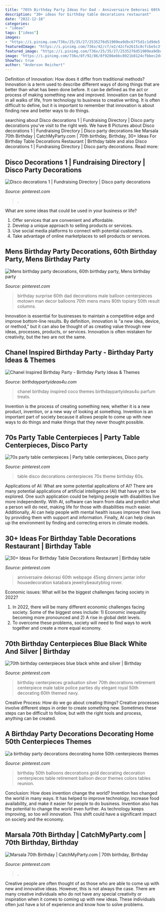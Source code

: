 ```yaml
---
title: "70th Birthday Party Ideas For Dad - Anniversaire Dekorasi 60th Webpage 45sng Dinners Jantar Infor Housedecoration Katabara Jewelrybeautyblog Rover"
description: "30+ ideas for birthday table decorations restaurant"
date: "2022-12-18"
categories:
- "ideas"
tags: ["ideas"]
images:
- "https://i.pinimg.com/736x/25/35/27/2535276d51909ea9dbc67f5d1c1d9de5.jpg"
featuredImage: "https://i.pinimg.com/736x/42/cf/e2/42cfe2615c8cfcbe5c3f9b023a778b96.jpg"
featured_image: "https://i.pinimg.com/736x/25/35/27/2535276d51909ea9dbc67f5d1c1d9de5.jpg"
image: "https://i.pinimg.com/736x/8f/92/86/8f9286ebbc8921b8124cfbbec2dc1f65.jpg"
ShowToc: true
author: "Anderson Reichert"
---
```



Definition of Innovation: How does it differ from traditional methods?
Innovation is a term used to describe different ways of doing things that are better than what has been done before. It can be defined as the act or process of making something new and improved. Innovation can be found in all walks of life, from technology to business to creative writing. It is often difficult to define, but it is important to remember that innovation is about finding new and better ways to do things.

	

		
searching about Disco decorations 1 | Fundraising Directory | Disco party decorations you've visit to the right web. We have 8 Pictures about Disco decorations 1 | Fundraising Directory | Disco party decorations like Marsala 70th Birthday | CatchMyParty.com | 70th birthday, Birthday, 30+ Ideas For Birthday Table Decorations Restaurant | Birthday table and also Disco decorations 1 | Fundraising Directory | Disco party decorations. Read more:
		
    
## Disco Decorations 1 | Fundraising Directory | Disco Party Decorations

<img loading=lazy src="https://i.pinimg.com/736x/42/cf/e2/42cfe2615c8cfcbe5c3f9b023a778b96.jpg" onerror="this.onerror=null;this.src='https://tse3.mm.bing.net/th?id=OIP.Tos_yPWl6bb9yDFmd9gQ7gHaLH&amp;pid=15.1';" alt="Disco decorations 1 | Fundraising Directory | Disco party decorations">

_Source: pinterest.com_

>. 

	

What are some ideas that could be used in your business or life?
1. Offer services that are convenient and affordable.
2. Develop a unique approach to selling products or services.
3. Use social media platforms to connect with potential customers. 
4. Take advantage of online marketplaces to sell products or services.

    
## Mens Birthday Party Decorations, 60th Birthday Party, Mens Birthday Party

<img loading=lazy src="https://i.pinimg.com/736x/68/b3/25/68b32587e4b8ce6f7335c45bd1d2e945--male-birthday-surprise-birthday.jpg" onerror="this.onerror=null;this.src='https://tse2.mm.bing.net/th?id=OIP.ZOVTiayYQSy2hhvoxmDtnAHaJ3&amp;pid=15.1';" alt="Mens birthday party decorations, 60th birthday party, Mens birthday party">

_Source: pinterest.com_

>birthday surprise 60th dad decorations male balloon centerpieces motown man decor balloons 70th mens mans 80th topiary 50th result columns. 

	

Innovation is essential for businesses to maintain a competitive edge and improve bottom-line results. By definition, innovation is "a new idea, device, or method," but it can also be thought of as creating value through new ideas, processes, products, or services. Innovation is often mistaken for creativity, but the two are not the same.

    
## Chanel Inspired Birthday Party - Birthday Party Ideas &amp; Themes

<img loading=lazy src="http://i2.wp.com/www.birthdaypartyideas4u.com/wp-content/uploads/2015/12/COCO-Chanel-inspired-birthday-party-parfum-treats.jpg" onerror="this.onerror=null;this.src='https://tse1.mm.bing.net/th?id=OIP.BwsfhMWydbkik5_zv_EVrgHaJ4&amp;pid=15.1';" alt="Chanel Inspired Birthday Party - Birthday Party Ideas &amp; Themes">

_Source: birthdaypartyideas4u.com_

>chanel birthday inspired coco themes birthdaypartyideas4u parfum treats. 

	

Invention is the process of creating something new, whether it is a new product, invention, or a new way of looking at something. Invention is an important part of society because it allows people to come up with new ways to do things and make things that they never thought possible.

    
## 70s Party Table Centerpieces | Party Table Centerpieces, Disco Party

<img loading=lazy src="https://i.pinimg.com/736x/8e/20/10/8e201043c853208d5a115556c171f61d.jpg" onerror="this.onerror=null;this.src='https://tse2.mm.bing.net/th?id=OIP.mGHNNdR1qWU0SL5HCIMzbwHaJ3&amp;pid=15.1';" alt="70s party table centerpieces | Party table centerpieces, Disco party">

_Source: pinterest.com_

>table disco decorations centerpieces 70s theme birthday 60s. 

	

Applications of AI: What are some potential applications of AI?
There are many potential applications of artificial intelligence (AI) that have yet to be explored. One such application could be helping people with disabilities live more independently. With AI, software can learn from data and predict what a person will do next, making life for those with disabilities much easier. Additionally, AI can help people with mental health issues improve their lives by providing them with support and information. Finally, AI can help clean up the environment by finding and correcting errors in climate models.

    
## 30+ Ideas For Birthday Table Decorations Restaurant | Birthday Table

<img loading=lazy src="https://i.pinimg.com/736x/8f/92/86/8f9286ebbc8921b8124cfbbec2dc1f65.jpg" onerror="this.onerror=null;this.src='https://tse2.mm.bing.net/th?id=OIP.Xqyif8o_ZO_kulkwlznk9AAAAA&amp;pid=15.1';" alt="30+ Ideas For Birthday Table Decorations Restaurant | Birthday table">

_Source: pinterest.com_

>anniversaire dekorasi 60th webpage 45sng dinners jantar infor housedecoration katabara jewelrybeautyblog rover. 

	

Economic issues: What will be the biggest challenges facing society in 2022?
1. In 2022, there will be many different economic challenges facing society. Some of the biggest ones include: 1) Economic inequality becoming more pronounced and 2) A rise in global debt levels.
2. To overcome these problems, society will need to find ways to work together and create a more equal economy.

    
## 70th Birthday Centerpieces Blue Black White And Silver | Birthday

<img loading=lazy src="https://i.pinimg.com/736x/d3/54/02/d3540257d90010b0b0df3c0a546154f6--th-birthday-diy-birthday-centerpieces.jpg" onerror="this.onerror=null;this.src='https://tse3.mm.bing.net/th?id=OIP.7qPXWhv1HZ2-Mnq9-X7SxAHaJ3&amp;pid=15.1';" alt="70th birthday centerpieces blue black white and silver | Birthday">

_Source: pinterest.com_

>birthday centerpieces graduation silver 70th decorations retirement centerpiece male table police parties diy elegant royal 50th decorating 60th themed navy. 

	

Creative Process: How do we go about creating things?
Creative processes involve different steps in order to create something new. Sometimes these steps can be difficult to follow, but with the right tools and process, anything can be created.

    
## A Birthday Party Decorations Decorating Home 50th Centerpieces Themes

<img loading=lazy src="https://i.pinimg.com/736x/25/35/27/2535276d51909ea9dbc67f5d1c1d9de5.jpg" onerror="this.onerror=null;this.src='https://tse2.mm.bing.net/th?id=OIP.Q0fkIj8W9wlbv6y_nrTBhwHaFl&amp;pid=15.1';" alt="a birthday party decorations decorating home 50th centerpieces themes">

_Source: pinterest.com_

>birthday 50th balloons decorations gold decorating decoration centerpieces table retirement balloon decor themes colors tables reunion. 

	

Conclusion: How does invention change the world?
Invention has changed the world in many ways. It has helped to improve technology, increase food availability, and make it easier for people to do business. Invention also has the potential to change the world even further. As technology keeps improving, so too will innovation. This shift could have a significant impact on society and the economy.

    
## Marsala 70th Birthday | CatchMyParty.com | 70th Birthday, Birthday

<img loading=lazy src="https://i.pinimg.com/736x/eb/a7/06/eba70623713d190862cd53eaa36cbbb8.jpg" onerror="this.onerror=null;this.src='https://tse1.mm.bing.net/th?id=OIP.S_y2sx-HYTdtqDqc4Tzc8gHaE8&amp;pid=15.1';" alt="Marsala 70th Birthday | CatchMyParty.com | 70th birthday, Birthday">

_Source: pinterest.com_

>. 

	

Creative people are often thought of as those who are able to come up with new and innovative ideas. However, this is not always the case. There are many creative individuals who do not have any special creativity or inspiration when it comes to coming up with new ideas. These individuals often just have a lot of experience and know how to solve problems.

